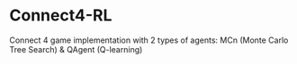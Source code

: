 # Connect4-RL
Connect 4 game implementation with 2 types of agents: MCn (Monte Carlo Tree Search) &amp; QAgent (Q-learning)
